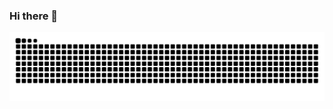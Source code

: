 ### Hi there 👋

 ![Snake animation](https://github.com/jessicaagoulart/jessicaagoulart/blob/output/github-contribution-grid-snake.svg)

